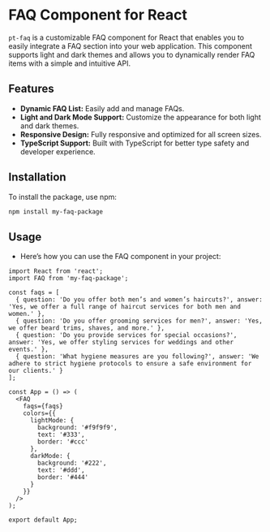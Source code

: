 # FAQ Component for React

`pt-faq` is a customizable FAQ component for React that enables you to easily integrate a FAQ section into your web application. This component supports light and dark themes and allows you to dynamically render FAQ items with a simple and intuitive API.

## Features

- **Dynamic FAQ List:** Easily add and manage FAQs.
- **Light and Dark Mode Support:** Customize the appearance for both light and dark themes.
- **Responsive Design:** Fully responsive and optimized for all screen sizes.
- **TypeScript Support:** Built with TypeScript for better type safety and developer experience.

## Installation

To install the package, use npm:

```bash
npm install my-faq-package
```

## Usage
 - Here’s how you can use the FAQ component in your project:

``` 
import React from 'react';
import FAQ from 'my-faq-package';

const faqs = [
  { question: 'Do you offer both men’s and women’s haircuts?', answer: 'Yes, we offer a full range of haircut services for both men and women.' },
  { question: 'Do you offer grooming services for men?', answer: 'Yes, we offer beard trims, shaves, and more.' },
  { question: 'Do you provide services for special occasions?', answer: 'Yes, we offer styling services for weddings and other events.' },
  { question: 'What hygiene measures are you following?', answer: 'We adhere to strict hygiene protocols to ensure a safe environment for our clients.' }
];

const App = () => (
  <FAQ
    faqs={faqs}
    colors={{
      lightMode: {
        background: '#f9f9f9',
        text: '#333',
        border: '#ccc'
      },
      darkMode: {
        background: '#222',
        text: '#ddd',
        border: '#444'
      }
    }}
  />
);

export default App;

```


